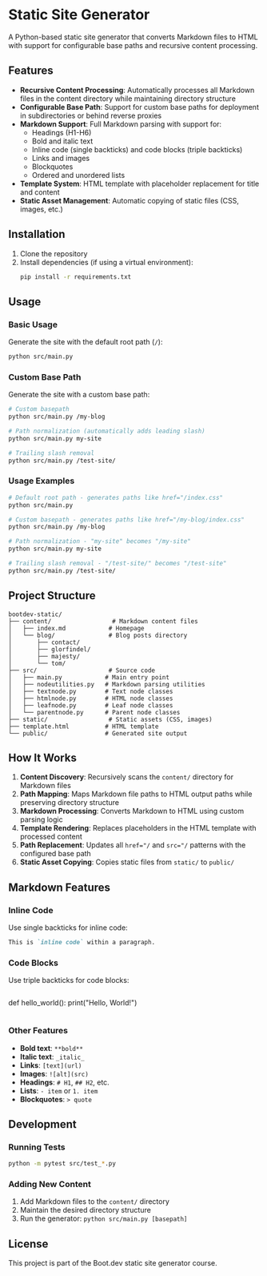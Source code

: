 # Static Site Generator

A Python-based static site generator that converts Markdown files to HTML with support for configurable base paths and recursive content processing.

## Features

- **Recursive Content Processing**: Automatically processes all Markdown files in the content directory while maintaining directory structure
- **Configurable Base Path**: Support for custom base paths for deployment in subdirectories or behind reverse proxies
- **Markdown Support**: Full Markdown parsing with support for:
  - Headings (H1-H6)
  - Bold and italic text
  - Inline code (single backticks) and code blocks (triple backticks)
  - Links and images
  - Blockquotes
  - Ordered and unordered lists
- **Template System**: HTML template with placeholder replacement for title and content
- **Static Asset Management**: Automatic copying of static files (CSS, images, etc.)

## Installation

1. Clone the repository
2. Install dependencies (if using a virtual environment):
   ```bash
   pip install -r requirements.txt
   ```

## Usage

### Basic Usage

Generate the site with the default root path (`/`):

```bash
python src/main.py
```

### Custom Base Path

Generate the site with a custom base path:

```bash
# Custom basepath
python src/main.py /my-blog

# Path normalization (automatically adds leading slash)
python src/main.py my-site

# Trailing slash removal
python src/main.py /test-site/
```

### Usage Examples

```bash
# Default root path - generates paths like href="/index.css"
python src/main.py

# Custom basepath - generates paths like href="/my-blog/index.css"
python src/main.py /my-blog

# Path normalization - "my-site" becomes "/my-site"
python src/main.py my-site

# Trailing slash removal - "/test-site/" becomes "/test-site"
python src/main.py /test-site/
```

## Project Structure

```
bootdev-static/
├── content/                 # Markdown content files
│   ├── index.md            # Homepage
│   └── blog/               # Blog posts directory
│       ├── contact/
│       ├── glorfindel/
│       ├── majesty/
│       └── tom/
├── src/                    # Source code
│   ├── main.py            # Main entry point
│   ├── nodeutilities.py   # Markdown parsing utilities
│   ├── textnode.py        # Text node classes
│   ├── htmlnode.py        # HTML node classes
│   ├── leafnode.py        # Leaf node classes
│   └── parentnode.py      # Parent node classes
├── static/                 # Static assets (CSS, images)
├── template.html          # HTML template
└── public/                # Generated site output
```

## How It Works

1. **Content Discovery**: Recursively scans the `content/` directory for Markdown files
2. **Path Mapping**: Maps Markdown file paths to HTML output paths while preserving directory structure
3. **Markdown Processing**: Converts Markdown to HTML using custom parsing logic
4. **Template Rendering**: Replaces placeholders in the HTML template with processed content
5. **Path Replacement**: Updates all `href="/` and `src="/` patterns with the configured base path
6. **Static Asset Copying**: Copies static files from `static/` to `public/`

## Markdown Features

### Inline Code
Use single backticks for inline code:
```markdown
This is `inline code` within a paragraph.
```

### Code Blocks
Use triple backticks for code blocks:
```markdown
```
def hello_world():
    print("Hello, World!")
```
```

### Other Features
- **Bold text**: `**bold**`
- **Italic text**: `_italic_`
- **Links**: `[text](url)`
- **Images**: `![alt](src)`
- **Headings**: `# H1`, `## H2`, etc.
- **Lists**: `- item` or `1. item`
- **Blockquotes**: `> quote`

## Development

### Running Tests
```bash
python -m pytest src/test_*.py
```

### Adding New Content
1. Add Markdown files to the `content/` directory
2. Maintain the desired directory structure
3. Run the generator: `python src/main.py [basepath]`

## License

This project is part of the Boot.dev static site generator course.
